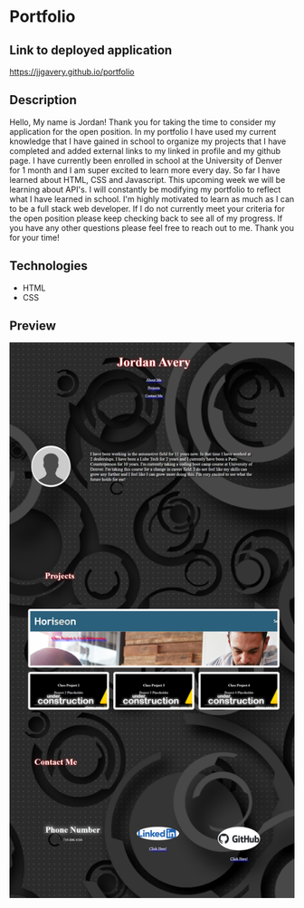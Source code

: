 # **Portfolio**

## **Link to deployed application**
https://jjgavery.github.io/portfolio

## **Description**
Hello, My name is Jordan! Thank you for taking the time to consider my application for the open position. In my portfolio I have used my current knowledge that I have gained in school to organize my projects that I have completed and added external links to my linked in profile and my github page. I have currently been enrolled in school at the University of Denver for 1 month and I am super excited to learn more every day. So far I have learned about HTML, CSS and Javascript. This upcoming week we will be learning about API's. I will constantly be modifying my portfolio to reflect what I have learned in school. I'm highly motivated to learn as much as I can to be a full stack web developer. If I do not currently meet your criteria for the open position please keep checking back to see all of my progress. If you have any other questions please feel free to reach out to me. Thank you for your time!

## **Technologies**
- HTML
- CSS

## **Preview**
![Jordan Avery Portfolio Screenshot](./Develop/assets/images/portfolio-screenshot-1.10.23.png)